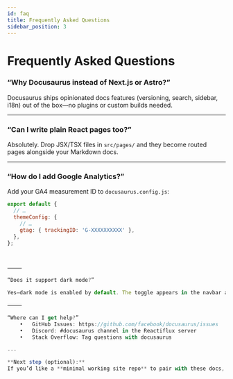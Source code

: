 ```yaml
---
id: faq
title: Frequently Asked Questions
sidebar_position: 3
---
```


# Frequently Asked Questions

### “Why Docusaurus instead of Next.js or Astro?”

Docusaurus ships opinionated docs features (versioning, search, sidebar, i18n) out of the box—no plugins or custom builds needed.

---

### “Can I write plain React pages too?”

Absolutely. Drop JSX/TSX files in `src/pages/` and they become routed pages alongside your Markdown docs.

---

### “How do I add Google Analytics?”

Add your GA4 measurement ID to `docusaurus.config.js`:

```js
export default {
  // …
  themeConfig: {
    // …
    gtag: { trackingID: 'G‑XXXXXXXXXX' },
  },
};



⸻

“Does it support dark mode?”

Yes—dark mode is enabled by default. The toggle appears in the navbar and respects the user’s OS preference.

⸻

“Where can I get help?”
	•	GitHub Issues: https://github.com/facebook/docusaurus/issues
	•	Discord: #docusaurus channel in the Reactiflux server
	•	Stack Overflow: Tag questions with docusaurus

---

**Next step (optional):**
If you’d like a **minimal working site repo** to pair with these docs, just let me know and I can scaffold the project structure (folders, config, sample landing page) for you.
```

